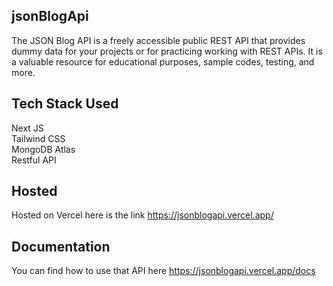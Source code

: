 ## jsonBlogApi


The JSON Blog API is a freely accessible public REST API that provides dummy data for your projects or for practicing working with REST APIs. It is a valuable resource for educational purposes, sample codes, testing, and more.
## Tech Stack Used 

Next JS    
Tailwind CSS   
MongoDB Atlas  
Restful API   
## Hosted
Hosted on Vercel here is the link
https://jsonblogapi.vercel.app/

## Documentation

You can find how to use that API here
https://jsonblogapi.vercel.app/docs





